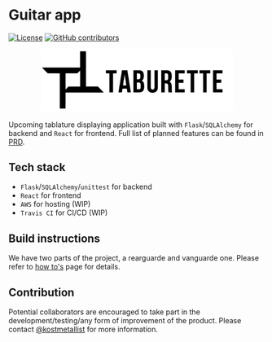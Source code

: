 # Guitar app

[![License](https://img.shields.io/github/license/kostmetallist/taburette?color=blue)](https://github.com/kostmetallist/taburette/blob/master/LICENSE)
[![GitHub contributors](https://img.shields.io/github/contributors/kostmetallist/taburette.svg)](https://github.com/kostmetallist/taburette/graphs/contributors/)

<!-- [![Depfu](https://badges.depfu.com/badges/a1cb7603c54e7378f8d8203e024678b3/overview.svg)](https://depfu.com/github/kostmetallist/taburette?project_id=14088) -->

<p align="center">
  <img src="docs/images/logos/taburette-logo.png" alt="<icon here>" width="75%"/>
</p>

Upcoming tablature displaying application built with `Flask`/`SQLAlchemy` for backend and `React`
for frontend. Full list of planned features can be found in [PRD](docs/PRD.md).

## Tech stack

- `Flask`/`SQLAlchemy`/`unittest` for backend
- `React` for frontend
- `AWS` for hosting (WIP)
- `Travis CI` for CI/CD (WIP)

## Build instructions

We have two parts of the project, a rearguarde and vanguarde one. Please refer to
[how to's](docs/how-to-s.md) page for details.

## Contribution

Potential collaborators are encouraged to take part in the development/testing/any form of
improvement of the product. Please contact [@kostmetallist](https://github.com/kostmetallist) for
more information.
